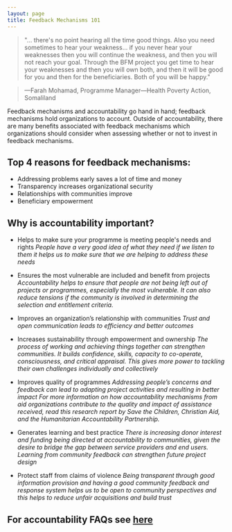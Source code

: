 ```yaml
---
layout: page
title: Feedback Mechanisms 101
---
```


 >"... there's no point hearing all the time good things. Also you need sometimes to hear your weakness... if you never hear your weaknesses then you will continue the weakness, and then you will not reach your goal. Through the BFM project you get time to hear  your weaknesses and then you will own both, and then it will be good for you and then for the beneficiaries.  Both of you will be happy."

 >&mdash;Farah Mohamad, Programme Manager&mdash;Health Poverty Action, Somaliland

Feedback mechanisms and accountability go hand in hand; feedback mechanisms hold organizations to account. Outside of accountability, there are many benefits associated with feedback mechanisms which organizations should consider when assessing whether or not to invest in feedback mechanisms.

## Top 4 reasons for feedback mechanisms:

* Addressing problems early saves a lot of time and money
* Transparency increases organizational security
* Relationships with communities improve
* Beneficiary empowerment

## Why is accountability important?

* Helps to make sure your programme is meeting people's needs and rights
*People have a very good idea of what they need if we listen to them it helps us to make sure that we are helping to address these needs*

* Ensures the most vulnerable are included and benefit from projects
*Accountability helps to ensure that people are not being left out of projects or programmes, especially the most vulnerable. It can also reduce tensions if the community is involved in determining the selection and entitlement criteria.*

* Improves an organization’s relationship with communities
*Trust and open communication leads to efficiency and better outcomes*

* Increases sustainability through empowerment and ownership
*The process of working and achieving things together can strengthen communities. It builds confidence, skills, capacity to co-operate, consciousness, and critical appraisal. This gives more power to tackling their own challenges individually and collectively*

* Improves quality of programmes
*Addressing people’s concerns and feedback can lead to adapting project activities and resulting in better impact
For more information on how accountability mechanisms from aid organizations contribute to the quality and impact of assistance received, read this research report by Save the Children, Christian Aid, and the Humanitarian Accountability Partnership.*

* Generates learning and best practice
*There is increasing donor interest and funding being directed at accountability to communities, given the desire to bridge the gap between service providers and end users. Learning from community feedback can strengthen future project design*

* Protect staff from claims of violence
*Being transparent through good information provision and having a good community feedback and response system helps us to be open to community perspectives and this helps to reduce unfair acquisitions and build trust*


## For accountability FAQs see [here]({{site.baseurl}}/public/files/A2CFAQ.pdf)
